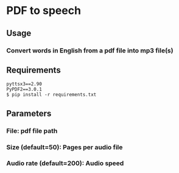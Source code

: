 # **PDF to speech** 

## **Usage** 
### Convert words in English from a pdf file into mp3 file(s) 

## **Requirements**
```
pyttsx3==2.90
PyPDF2==3.0.1
$ pip install -r requirements.txt
```

## **Parameters** 
### File: pdf file path 
### Size (default=50): Pages per audio file 
### Audio rate (default=200): Audio speed 

